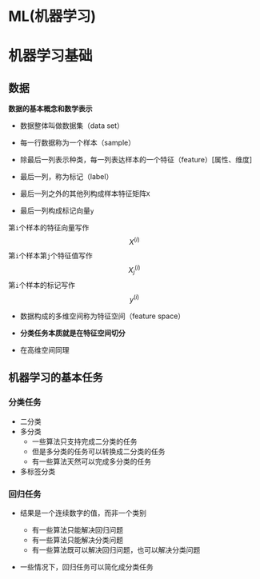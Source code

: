 # ML(机器学习)





# 机器学习基础

## 数据

**数据的基本概念和数学表示**

- 数据整体叫做数据集（data set）
- 每一行数据称为一个样本（sample）
- 除最后一列表示种类，每一列表达样本的一个特征（feature）[属性、维度]
- 最后一列，称为标记（label）



- 最后一列之外的其他列构成样本特征矩阵`X`
- 最后一列构成标记向量`y`





第`i`个样本的特征向量写作
$$
X^{(i)}
$$
第`i`个样本第`j`个特征值写作
$$
X^{(i)}_{j}
$$
第`i`个样本的标记写作
$$
y^{(i)}
$$


- 数据构成的多维空间称为特征空间（feature space）

-  **分类任务本质就是在特征空间切分**
- 在高维空间同理



## 机器学习的基本任务

### 分类任务

- 二分类
- 多分类
  - 一些算法只支持完成二分类的任务
  - 但是多分类的任务可以转换成二分类的任务
  - 有一些算法天然可以完成多分类的任务
- 多标签分类

### 回归任务

- 结果是一个连续数字的值，而非一个类别
  - 有一些算法只能解决回归问题
  - 有一些算法只能解决分类问题
  - 有一些算法既可以解决回归问题，也可以解决分类问题

- 一些情况下，回归任务可以简化成分类任务